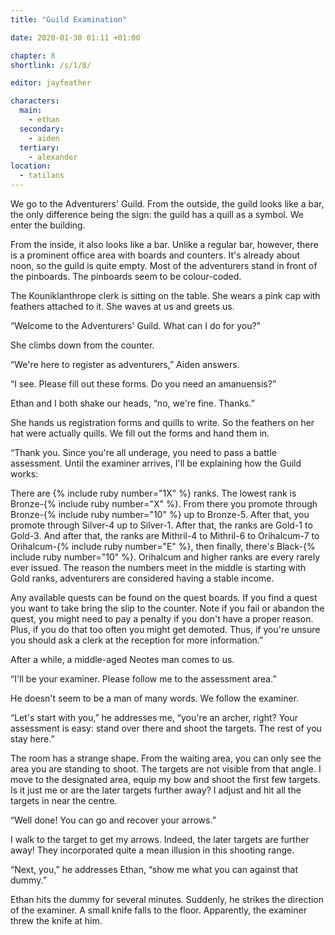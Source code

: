 ```yaml
---
title: "Guild Examination"

date: 2020-01-30 01:11 +01:00

chapter: 8
shortlink: /s/1/8/

editor: jayfeather

characters:
  main:
    - ethan
  secondary:
    - aiden
  tertiary:
    - alexander
location:
  - tatilans
---
```

We go to the Adventurers' Guild.
From the outside, the guild looks like a bar, the only difference being the sign: the guild has a quill as a symbol.
We enter the building.

From the inside, it also looks like a bar.
Unlike a regular bar, however, there is a prominent office area with boards and counters.
It's already about noon, so the guild is quite empty.
Most of the adventurers stand in front of the pinboards.
The pinboards seem to be colour-coded.

The Kouniklanthrope clerk is sitting on the table.
She wears a pink cap with feathers attached to it.
She waves at us and greets us.

“Welcome to the Adventurers' Guild.
What can I do for you?”

She climbs down from the counter.

“We're here to register as adventurers,” Aiden answers.

“I see. Please fill out these forms.
Do you need an amanuensis?”

Ethan and I both shake our heads, “no, we're fine. Thanks.”

She hands us registration forms and quills to write.
So the feathers on her hat were actually quills.
We fill out the forms and hand them in.

“Thank you.
Since you're all underage, you need to pass a battle assessment.
Until the examiner arrives, I'll be explaining how the Guild works:

There are {% include ruby number="1X" %} ranks.
The lowest rank is Bronze-{% include ruby number="X" %}.
From there you promote through Bronze-{% include ruby number="10" %} up to Bronze-5.
After that, you promote through Silver-4 up to Silver-1.
After that, the ranks are Gold-1 to Gold-3.
And after that, the ranks are Mithril-4 to Mithril-6 to Orihalcum-7 to Orihalcum-{% include ruby number="E" %}, then finally, there's Black-{% include ruby number="10" %}.
Orihalcum and higher ranks are every rarely ever issued.
The reason the numbers meet in the middle is starting with Gold ranks, adventurers are considered having a stable income.

Any available quests can be found on the quest boards.
If you find a quest you want to take bring the slip to the counter.
Note if you fail or abandon the quest, you might need to pay a penalty if you don't have a proper reason.
Plus, if you do that too often you might get demoted.
Thus, if you're unsure you should ask a clerk at the reception for more information.”

After a while, a middle-aged Neotes man comes to us.

“I'll be your examiner.
Please follow me to the assessment area.”

He doesn't seem to be a man of many words.
We follow the examiner.

“Let's start with you,” he addresses me, “you're an archer, right? Your assessment is easy: stand over there and shoot the targets.
The rest of you stay here.”

The room has a strange shape.
From the waiting area, you can only see the area you are standing to shoot.
The targets are not visible from that angle.
I move to the designated area, equip my bow and shoot the first few targets.
Is it just me or are the later targets further away?
I adjust and hit all the targets in near the centre.

“Well done! You can go and recover your arrows.”

I walk to the target to get my arrows.
Indeed, the later targets are further away!
They incorporated quite a mean illusion in this shooting range.

“Next, you,” he addresses Ethan, “show me what you can against that dummy.”

Ethan hits the dummy for several minutes.
Suddenly, he strikes the direction of the examiner.
A small knife falls to the floor.
Apparently, the examiner threw the knife at him.
